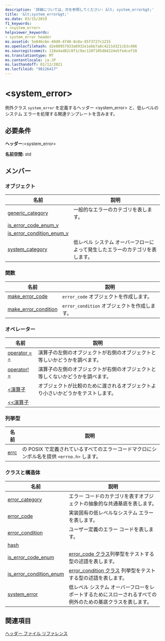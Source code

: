```yaml
---
description: '詳細については、次を参照してください: &lt; system_error&gt;'
title: '&lt;system_error&gt;'
ms.date: 03/15/2019
f1_keywords:
- <system_error>
helpviewer_keywords:
- system_error header
ms.assetid: 5e046c6e-48d9-4740-8c8a-05f3727c1215
ms.openlocfilehash: d2e08957933a6932e1ebb7a8c42214321cb3c406
ms.sourcegitcommit: 118e4ad82c0f1c9ac120f105d84224e5fe4cef28
ms.translationtype: MT
ms.contentlocale: ja-JP
ms.lasthandoff: 01/12/2021
ms.locfileid: "98126417"
---
```

# <a name="ltsystem_errorgt"></a>&lt;system_error&gt;

例外クラス `system_error` を定義するヘッダー \<system_error> と、低レベルのシステム エラーを処理する関連テンプレートを含みます。

## <a name="requirements"></a>必要条件

**ヘッダー:**\<system_error>

**名前空間:** std

## <a name="members"></a>メンバー

### <a name="objects"></a>オブジェクト

|名前|説明|
|-|-|
|[generic_category](../standard-library/system-error-functions.md#generic_category)|一般的なエラーのカテゴリを表します。|
|[is_error_code_enum_v](../standard-library/system-error-functions.md#is_error_code_enum_v)||
|[is_error_condition_enum_v](../standard-library/system-error-functions.md#is_error_condition_enum_v)||
|[system_category](../standard-library/system-error-functions.md#system_category)|低レベル システム オーバーフローによって発生したエラーのカテゴリを表します。|

### <a name="functions"></a>関数

|名前|説明|
|-|-|
|[make_error_code](../standard-library/system-error-functions.md#make_error_code)|`error_code` オブジェクトを作成します。|
|[make_error_condition](../standard-library/system-error-functions.md#make_error_condition)|`error_condition` オブジェクトを作成します。|

### <a name="operators"></a>オペレーター

|名前|説明|
|-|-|
|[operator = =](../standard-library/system-error-operators.md#op_eq_eq)|演算子の左側のオブジェクトが右側のオブジェクトと等しいかどうかを調べます。|
|[operator! =](../standard-library/system-error-operators.md#op_neq)|演算子の左側のオブジェクトが右側のオブジェクトと等しくないかどうかを調べます。|
|[<演算子 ](../standard-library/system-error-operators.md#op_lt)|オブジェクトが比較のために渡されるオブジェクトより小さいかどうかをテストします。|
|[<<演算子 ](../standard-library/system-error-operators.md#op_ostream)||

### <a name="enums"></a>列挙型

|名前|説明|
|-|-|
|[errc](../standard-library/system-error-enums.md#errc)|の POSIX で定義されているすべてのエラーコードマクロにシンボル名を提供 `<errno.h>` します。|

### <a name="classes-and-structs"></a>クラスと構造体

|名前|説明|
|-|-|
|[error_category](../standard-library/error-category-class.md)|エラー コードのカテゴリを表すオブジェクトの抽象的な共通基底を表します。|
|[error_code](../standard-library/error-code-class.md)|実装固有の低レベルなシステム エラーを表します。|
|[error_condition](../standard-library/error-condition-class.md)|ユーザー定義のエラー コードを表します。|
|[hash](../standard-library/hash-structure.md#system_error)||
|[is_error_code_enum](../standard-library/is-error-code-enum-class.md)|[error_code クラス](../standard-library/error-code-class.md)列挙型をテストする型の述語を表します。|
|[is_error_condition_enum](../standard-library/is-error-condition-enum-class.md)|[error_condition クラス](../standard-library/error-condition-class.md) 列挙型をテストする型の述語を表します。|
|[system_error](../standard-library/system-error-class.md)|低レベル システム オーバーフローをレポートするためにスローされるすべての例外のための基底クラスを表します。|

## <a name="see-also"></a>関連項目

[ヘッダー ファイル リファレンス](../standard-library/cpp-standard-library-header-files.md)
